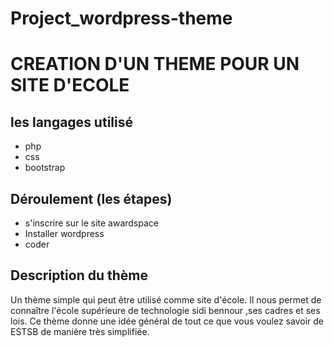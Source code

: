 # Project_wordpress-theme 
#  CREATION D'UN THEME POUR UN SITE D'ECOLE
## les langages utilisé
* php
* css
* bootstrap
## Déroulement (les étapes)
*  s'inscrire sur le site awardspace 
*  Installer wordpress
*  coder 
## Description du thème
Un thème simple qui peut être utilisé comme site d'école. Il nous permet de connaître l'école supérieure de technologie sidi bennour ,ses cadres et ses lois.
Ce thème donne une idée général de tout ce que vous voulez savoir de ESTSB de manière très simplifiée.
